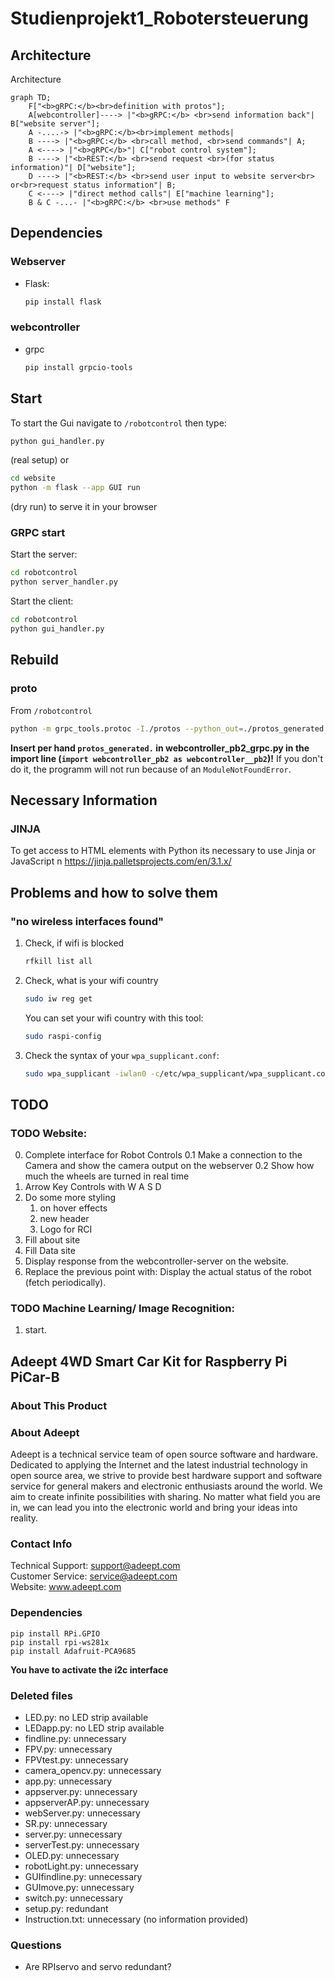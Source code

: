 # Studienprojekt1_Robotersteuerung
## 	Architecture
Architecture
```mermaid
graph TD;
    F["<b>gRPC:</b><br>definition with protos"];
    A[webcontroller]----> |"<b>gRPC:</b> <br>send information back"| B["website server"];
    A -....-> |"<b>gRPC:</b><br>implement methods|
    B ----> |"<b>gRPC:</b> <br>call method, <br>send commands"| A;
    A <----> |"<b>gRPC</b>"| C["robot control system"];
    B ----> |"<b>REST:</b> <br>send request <br>(for status information)"| D["website"];
    D ----> |"<b>REST:</b> <br>send user input to website server<br> or<br>request status information"| B;
    C <----> |"direct method calls"| E["machine learning"];
    B & C -...- |"<b>gRPC:</b> <br>use methods" F
```

## Dependencies
### Webserver
* Flask:
    ```bash
    pip install flask
    ```

### webcontroller
* grpc
    ```bash
    pip install grpcio-tools
    ```
## Start
To start the Gui navigate to `/robotcontrol` then type:
```bash
python gui_handler.py
```
(real setup)
or
```bash
cd website
python -m flask --app GUI run
```
(dry run)
to serve it in your browser

### GRPC start
Start the server:
```bash
cd robotcontrol
python server_handler.py
```

Start the client:
```bash
cd robotcontrol
python gui_handler.py
```

## Rebuild
### proto
From `/robotcontrol`
```bash
python -m grpc_tools.protoc -I./protos --python_out=./protos_generated --pyi_out=./protos_generated --grpc_python_out=./protos_generated ./protos/webcontroller.proto
```
**Insert per hand `protos_generated.` in webcontroller_pb2_grpc.py in the import line (`import webcontroller_pb2 as webcontroller__pb2`)!** If you don't do it, the programm will not run because of an `ModuleNotFoundError`.

## Necessary Information
### JINJA

To get access to HTML elements with Python its necessary to use Jinja or JavaScript
n
https://jinja.palletsprojects.com/en/3.1.x/


## Problems and how to solve them
### "no wireless interfaces found"
1. Check, if wifi is blocked
    ```bash
    rfkill list all
    ```
2. Check, what is your wifi country
    ```bash
    sudo iw reg get
    ```
    You can set your wifi country with this tool:
    ```bash
    sudo raspi-config
    ```
3. Check the syntax of your `wpa_supplicant.conf`:
    ```bash
    sudo wpa_supplicant -iwlan0 -c/etc/wpa_supplicant/wpa_supplicant.conf
    ```

## TODO
### TODO Website:
0. Complete interface for Robot Controls
    0.1 Make a connection to the Camera and show the camera output on the webserver
    0.2 Show how much the wheels are turned in real time
1. Arrow Key Controls with W A S D
2. Do some more styling
    1. on hover effects
    2. new header
    3. Logo for RCI
3. Fill about site
4. Fill Data site
5. Display response from the webcontroller-server on the website.
6. Replace the previous point with: Display the actual status of the robot (fetch periodically).

### TODO Machine Learning/ Image Recognition:
1. start.

## Adeept 4WD Smart Car Kit for Raspberry Pi PiCar-B

### About This Product

### About Adeept

Adeept is a technical service team of open source software and hardware. Dedicated to applying the Internet and the latest industrial technology in open source area, we strive to provide best hardware support and software service for general makers and electronic enthusiasts around the world. We aim to create infinite possibilities with sharing. No matter what field you are in, we can lead you into the electronic world and bring your ideas into reality.

### Contact Info
 Technical Support:  support@adeept.com<br/>
 Customer Service:   service@adeept.com<br/>
 Website:            www.adeept.com<br/>


### Dependencies
```
pip install RPi.GPIO  
pip install rpi-ws281x
pip install Adafruit-PCA9685
```

**You have to activate the i2c interface**

### Deleted files
* LED.py: no LED strip available
* LEDapp.py: no LED strip available
* findline.py: unnecessary
* FPV.py: unnecessary
* FPVtest.py: unnecessary
* camera_opencv.py: unnecessary
* app.py: unnecessary
* appserver.py: unnecessary
* appserverAP.py: unnecessary
* webServer.py: unnecessary
* SR.py: unnecessary
* server.py: unnecessary
* serverTest.py: unnecessary
* OLED.py: unnecessary
* robotLight.py: unnecessary
* GUIfindline.py: unnecessary
* GUImove.py: unnecessary
* switch.py: unnecessary
* setup.py: redundant
* Instruction.txt: unnecessary (no information provided)

### Questions
* Are RPIservo and servo redundant?